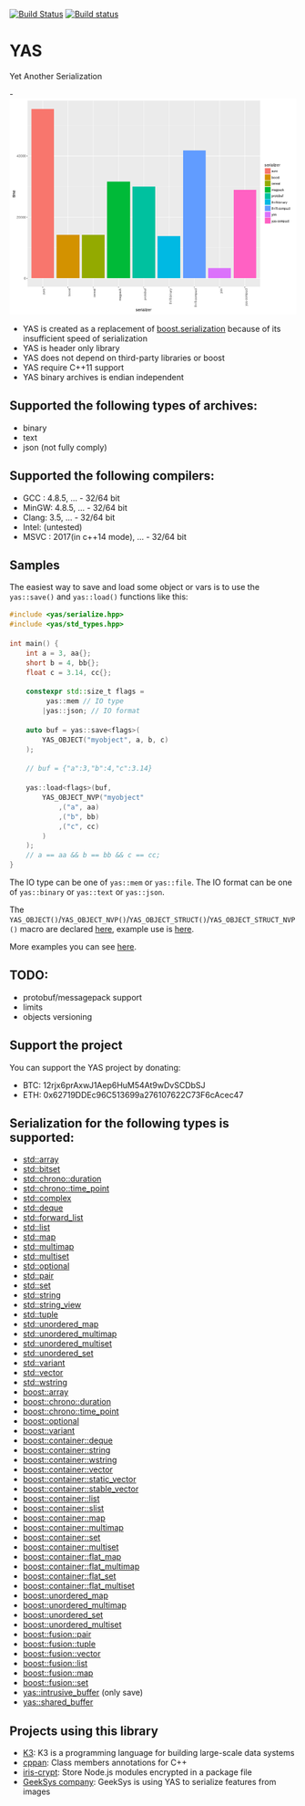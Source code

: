 [![Build Status](https://travis-ci.org/niXman/yas.svg?branch=master)](https://travis-ci.org/niXman/yas) [![Build status](https://ci.appveyor.com/api/projects/status/55v27uvryu0qh8mc/branch/master?svg=true)](https://ci.appveyor.com/project/niXman/yas/branch/master)

# YAS
Yet Another Serialization

-![Time](https://github.com/thekvs/cpp-serializers/raw/master/images/time.png)

* YAS is created as a replacement of [boost.serialization](https://www.boost.org/doc/libs/1_67_0/libs/serialization/doc/index.html) because of its insufficient speed of serialization
* YAS is header only library
* YAS does not depend on third-party libraries or boost
* YAS require C++11 support
* YAS binary archives is endian independent

## Supported the following types of archives:
 - binary
 - text
 - json (not fully comply)

## Supported the following compilers:
 - GCC  : 4.8.5, ... - 32/64 bit
 - MinGW: 4.8.5, ... - 32/64 bit
 - Clang: 3.5, ... - 32/64 bit
 - Intel: (untested)
 - MSVC : 2017(in c++14 mode), ... - 32/64 bit

## Samples
The easiest way to save and load some object or vars is to use the `yas::save()` and `yas::load()` functions like this:
```cpp
#include <yas/serialize.hpp>
#include <yas/std_types.hpp>

int main() {
    int a = 3, aa{};
    short b = 4, bb{};
    float c = 3.14, cc{};
    
    constexpr std::size_t flags = 
         yas::mem // IO type
        |yas::json; // IO format
    
    auto buf = yas::save<flags>(
        YAS_OBJECT("myobject", a, b, c)
    );
    
    // buf = {"a":3,"b":4,"c":3.14}
    
    yas::load<flags>(buf,
        YAS_OBJECT_NVP("myobject"
            ,("a", aa)
            ,("b", bb)
            ,("c", cc)
        )
    );
    // a == aa && b == bb && c == cc;
}
```
The IO type can be one of `yas::mem` or `yas::file`.
The IO format can be one of `yas::binary` or `yas::text` or `yas::json`.

The `YAS_OBJECT()`/`YAS_OBJECT_NVP()`/`YAS_OBJECT_STRUCT()`/`YAS_OBJECT_STRUCT_NVP()` macro are declared [here](https://github.com/niXman/yas/blob/master/include/yas/object.hpp), example use is [here](https://github.com/niXman/yas/blob/master/tests/base/include/yas_object.hpp).

More examples you can see [here](https://github.com/niXman/yas/blob/master/tests/base/include/serialize.hpp).

## TODO:
* protobuf/messagepack support
* limits
* objects versioning

## Support the project
You can support the YAS project by donating:
* BTC: 12rjx6prAxwJ1Aep6HuM54At9wDvSCDbSJ
* ETH: 0x62719DDEc96C513699a276107622C73F6cAcec47

## Serialization for the following types is supported:
 - [std::array](https://en.cppreference.com/w/cpp/container/array)
 - [std::bitset](https://en.cppreference.com/w/cpp/utility/bitset)
 - [std::chrono::duration](https://en.cppreference.com/w/cpp/chrono/duration)
 - [std::chrono::time_point](https://en.cppreference.com/w/cpp/chrono/time_point)
 - [std::complex](https://en.cppreference.com/w/cpp/numeric/complex)
 - [std::deque](https://en.cppreference.com/w/cpp/container/deque)
 - [std::forward_list](https://en.cppreference.com/w/cpp/container/forward_list)
 - [std::list](https://en.cppreference.com/w/cpp/container/list)
 - [std::map](https://en.cppreference.com/w/cpp/container/map)
 - [std::multimap](https://en.cppreference.com/w/cpp/container/multimap)
 - [std::multiset](https://en.cppreference.com/w/cpp/container/multiset)
 - [std::optional](https://en.cppreference.com/w/cpp/utility/optional)
 - [std::pair](https://en.cppreference.com/w/cpp/utility/pair)
 - [std::set](https://en.cppreference.com/w/cpp/container/set)
 - [std::string](https://en.cppreference.com/w/cpp/string/basic_string)
 - [std::string_view](https://en.cppreference.com/w/cpp/string/basic_string_view)
 - [std::tuple](https://en.cppreference.com/w/cpp/utility/tuple)
 - [std::unordered_map](https://en.cppreference.com/w/cpp/container/unordered_map)
 - [std::unordered_multimap](https://en.cppreference.com/w/cpp/container/unordered_multimap)
 - [std::unordered_multiset](https://en.cppreference.com/w/cpp/container/unordered_multiset)
 - [std::unordered_set](https://en.cppreference.com/w/cpp/container/unordered_set)
 - [std::variant](https://en.cppreference.com/w/cpp/utility/variant)
 - [std::vector](https://en.cppreference.com/w/cpp/container/vector)
 - [std::wstring](https://en.cppreference.com/w/cpp/string/basic_string)
 - [boost::array](https://www.boost.org/doc/libs/1_64_0/doc/html/array.html)
 - [boost::chrono::duration](https://www.boost.org/doc/libs/1_64_0/doc/html/chrono/reference.html#chrono.reference.cpp0x.duration_hpp.duration)
 - [boost::chrono::time_point](https://www.boost.org/doc/libs/1_64_0/doc/html/chrono/reference.html#chrono.reference.cpp0x.time_point_hpp.time_point)
 - [boost::optional](https://www.boost.org/doc/libs/1_64_0/libs/optional/doc/html/index.html)
 - [boost::variant](https://www.boost.org/doc/libs/1_64_0/doc/html/variant.html)
 - [boost::container::deque](https://www.boost.org/doc/libs/1_64_0/doc/html/boost/container/deque.html)
 - [boost::container::string](https://www.boost.org/doc/libs/1_64_0/doc/html/boost/container/basic_string.html)
 - [boost::container::wstring](https://www.boost.org/doc/libs/1_64_0/doc/html/boost/container/basic_string.html)
 - [boost::container::vector](https://www.boost.org/doc/libs/1_64_0/doc/html/boost/container/vector.html)
 - [boost::container::static_vector](https://www.boost.org/doc/libs/1_64_0/doc/html/boost/container/static_vector.html)
 - [boost::container::stable_vector](https://www.boost.org/doc/libs/1_64_0/doc/html/boost/container/stable_vector.html)
 - [boost::container::list](https://www.boost.org/doc/libs/1_64_0/doc/html/boost/container/list.html)
 - [boost::container::slist](https://www.boost.org/doc/libs/1_64_0/doc/html/boost/container/slist.html)
 - [boost::container::map](https://www.boost.org/doc/libs/1_64_0/doc/html/boost/container/map.html)
 - [boost::container::multimap](https://www.boost.org/doc/libs/1_64_0/doc/html/boost/container/multimap.html)
 - [boost::container::set](https://www.boost.org/doc/libs/1_64_0/doc/html/boost/container/set.html)
 - [boost::container::multiset](https://www.boost.org/doc/libs/1_64_0/doc/html/boost/container/multiset.html)
 - [boost::container::flat_map](https://www.boost.org/doc/libs/1_64_0/doc/html/boost/container/flat_map.html)
 - [boost::container::flat_multimap](https://www.boost.org/doc/libs/1_64_0/doc/html/boost/container/flat_multimap.html)
 - [boost::container::flat_set](https://www.boost.org/doc/libs/1_64_0/doc/html/boost/container/flat_set.html)
 - [boost::container::flat_multiset](https://www.boost.org/doc/libs/1_64_0/doc/html/boost/container/flat_multiset.html)
 - [boost::unordered_map](https://www.boost.org/doc/libs/1_64_0/doc/html/boost/unordered_map.html)
 - [boost::unordered_multimap](https://www.boost.org/doc/libs/1_64_0/doc/html/boost/unordered_multimap.html)
 - [boost::unordered_set](https://www.boost.org/doc/libs/1_64_0/doc/html/boost/unordered_set.html)
 - [boost::unordered_multiset](https://www.boost.org/doc/libs/1_64_0/doc/html/boost/unordered_multiset.html)
 - [boost::fusion::pair](https://www.boost.org/doc/libs/1_64_0/libs/fusion/doc/html/fusion/support/pair.html)
 - [boost::fusion::tuple](https://www.boost.org/doc/libs/1_64_0/libs/fusion/doc/html/fusion/container/tuple.html)
 - [boost::fusion::vector](https://www.boost.org/doc/libs/1_64_0/libs/fusion/doc/html/fusion/container/vector.html)
 - [boost::fusion::list](https://www.boost.org/doc/libs/1_64_0/libs/fusion/doc/html/fusion/container/list.html)
 - [boost::fusion::map](https://www.boost.org/doc/libs/1_64_0/libs/fusion/doc/html/fusion/container/map.html)
 - [boost::fusion::set](https://www.boost.org/doc/libs/1_64_0/libs/fusion/doc/html/fusion/container/set.html)
 - [yas::intrusive_buffer](https://github.com/niXman/yas/blob/master/include/yas/buffers.hpp#L48) (only save)
 - [yas::shared_buffer](https://github.com/niXman/yas/blob/master/include/yas/buffers.hpp#L67)

## Projects using this library
* [K3](https://github.com/DaMSL/K3): K3 is a programming language for building large-scale data systems
* [cppan](https://github.com/tarasko/cppan): Class members annotations for C++
* [iris-crypt](https://github.com/aspectron/iris-crypt): Store Node.js modules encrypted in a package file
* [GeekSys company](http://www.geeksysgroup.com/en/): GeekSys is using YAS to serialize features from images

